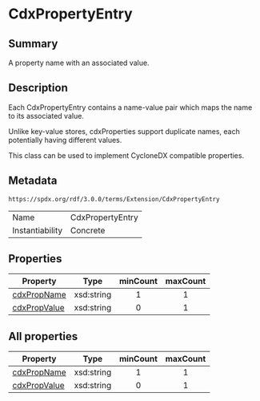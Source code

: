 <!-- Automatically generated by spec-parser v2.3.0 on 2024-07-29T18:25:30.305944+00:00 -->
<!-- SPDX-License-Identifier: Community-Spec-1.0 -->

# CdxPropertyEntry

## Summary

A property name with an associated value.


## Description

Each CdxPropertyEntry  contains a name-value pair which maps the name to its
associated value.

Unlike key-value stores, cdxProperties support duplicate names, each
potentially having different values.

This class can be used to implement CycloneDX compatible properties.


## Metadata

`https://spdx.org/rdf/3.0.0/terms/Extension/CdxPropertyEntry`


| | |
|---|---|
| Name | CdxPropertyEntry |
| Instantiability | Concrete |






## Properties

| Property | Type | minCount | maxCount |
|---|---|:---:|:---:|
| [cdxPropName](../Properties/cdxPropName.md) | xsd:string | 1 | 1 |
| [cdxPropValue](../Properties/cdxPropValue.md) | xsd:string | 0 | 1 |



## All properties

| Property | Type | minCount | maxCount |
|---|---|:---:|:---:|
| [cdxPropName](../../Extension/Properties/cdxPropName.md) | xsd:string | 1 | 1 |
| [cdxPropValue](../../Extension/Properties/cdxPropValue.md) | xsd:string | 0 | 1 |




